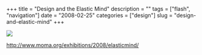 +++
title = "Design and the Elastic Mind"
description = ""
tags = ["flash", "navigation"]
date = "2008-02-25"
categories = ["design"]
slug = "design-and-elastic-mind"
+++


 

  <div id="screens-thumbs" class="clearfix">
    <div class="txt-center" id="design-submission"><a href="http://www.moma.org/exhibitions/2008/elasticmind/"><img id='bluga-thumbnail-882' class='bluga-thumbnail large' src='http://media.konigi.com/bluga/
wt47f27919418b3_0.jpg'/></a></div>  
  </div>   
<p><a href="http://www.moma.org/exhibitions/2008/elasticmind/">http://www.moma.org/exhibitions/2008/elasticmind/</a></p>




